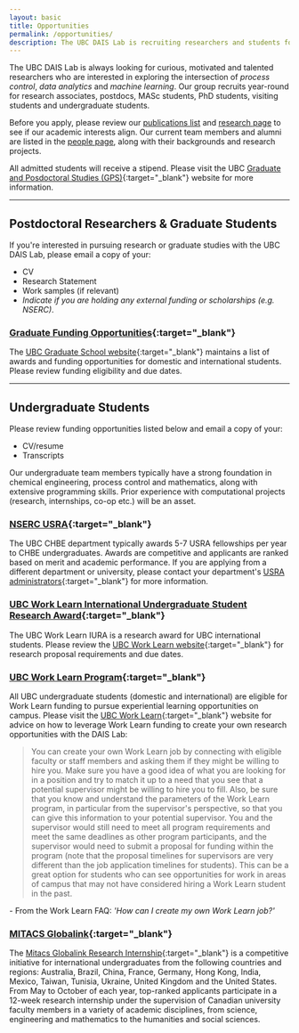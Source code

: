 ```yaml
---
layout: basic
title: Opportunities
permalink: /opportunities/
description: The UBC DAIS Lab is recruiting researchers and students for research projects in data analytics, machine learning and process control.
---
```


The UBC DAIS Lab is always looking for curious, motivated and talented researchers who are interested in exploring the intersection of *process control*, *data analytics* and *machine learning*. Our group recruits year-round for research associates, postdocs, MASc students, PhD students, visiting students and undergraduate students.

Before you apply, please review our [publications list](/publications) and [research page](/research) to see if our academic interests align. Our current team members and alumni are listed in the [people page](/people), along with their backgrounds and research projects.

All admitted students will receive a stipend. Please visit the UBC [Graduate and Posdoctoral Studies (GPS)](https://www.grad.ubc.ca/){:target="_blank"} website for more information.

---

## Postdoctoral Researchers & Graduate Students

If you're interested in pursuing research or graduate studies with the UBC DAIS Lab, please email a copy of your:

- CV
- Research Statement
- Work samples (if relevant)
- *Indicate if you are holding any external funding or scholarships (e.g. NSERC)*.

### [Graduate Funding Opportunities](https://www.grad.ubc.ca/scholarships-awards-funding/award-opportunities){:target="_blank"}

The [UBC Graduate School website](https://www.grad.ubc.ca/scholarships-awards-funding/award-opportunities){:target="_blank"} maintains a list of awards and funding opportunities for domestic and international students. Please review funding eligibility and due dates.

---

## Undergraduate Students

Please review funding opportunities listed below and email a copy of your: 

- CV/resume 
- Transcripts

Our undergraduate team members typically have a strong foundation in chemical engineering, process control and mathematics, along with extensive programming skills. Prior experience with computational projects (research, internships, co-op etc.) will be an asset.

### [NSERC USRA](https://students.ubc.ca/career/ubc-experiences/nserc-undergraduate-student-research-awards){:target="_blank"}

The UBC CHBE department typically awards 5-7 USRA fellowships per year to CHBE undergraduates. Awards are competitive and applicants are ranked based on merit and academic performance. If you are applying from a different department or university, please contact your department's [USRA administrators](https://students.ubc.ca/career/ubc-experiences/nserc-undergraduate-student-research-awards){:target="_blank"} for more information.

### [UBC Work Learn International Undergraduate Student Research Award](https://students.ubc.ca/career/campus-experiences/undergraduate-research/work-learn-international-undergraduate-research-awards){:target="_blank"}

The UBC Work Learn IURA is a research award for UBC international students. Please review the [UBC Work Learn website](https://students.ubc.ca/career/campus-experiences/undergraduate-research/work-learn-international-undergraduate-research-awards){:target="_blank"} for research proposal requirements and due dates.

### [UBC Work Learn Program](https://facultystaff.students.ubc.ca/student-engagement/centre-student-involvement-careers/work-learn){:target="_blank"}

All UBC undergraduate students (domestic and international) are eligible for Work Learn funding to pursue experiential learning opportunities on campus. Please visit the [UBC Work Learn](https://students.ubc.ca/career/ubc-experiences/work-learn-program){:target="_blank"} website for advice on how to leverage Work Learn funding to create your own research opportunities with the DAIS Lab:

> You can create your own Work Learn job by connecting with eligible faculty or staff members and asking them if they might be willing to hire you. Make sure you have a good idea of what you are looking for in a position and try to match it up to a need that you see that a potential supervisor might be willing to hire you to fill. Also, be sure that you know and understand the parameters of the Work Learn program, in particular from the supervisor's perspective, so that you can give this information to your potential supervisor. You and the supervisor would still need to meet all program requirements and meet the same deadlines as other program participants, and the supervisor would need to submit a proposal for funding within the program (note that the proposal timelines for supervisors are very different than the job application timelines for students). This can be a great option for students who can see opportunities for work in areas of campus that may not have considered hiring a Work Learn student in the past.

<div class='has-text-right'><p>- From the Work Learn FAQ: <i>'How can I create my own Work Learn job?'</i></p></div>

### [MITACS Globalink](https://www.mitacs.ca/en/programs/globalink/globalink-research-internship){:target="_blank"}

The [Mitacs Globalink Research Internship](https://www.mitacs.ca/en/programs/globalink/globalink-research-internship){:target="_blank"} is a competitive initiative for international undergraduates from the following countries and regions: Australia, Brazil, China, France, Germany, Hong Kong, India, Mexico, Taiwan, Tunisia, Ukraine, United Kingdom and the United States. From May to October of each year, top-ranked applicants participate in a 12-week research internship under the supervision of Canadian university faculty members in a variety of academic disciplines, from science, engineering and mathematics to the humanities and social sciences.
